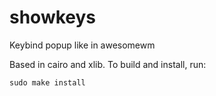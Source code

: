 # showkeys

Keybind popup like in awesomewm

Based in cairo and xlib. To build and install, run:

```
sudo make install
```
